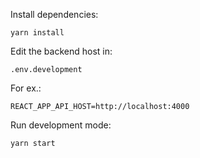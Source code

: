 Install dependencies:
```
yarn install
```

Edit the backend host in:
```
.env.development
```
For ex.:
```
REACT_APP_API_HOST=http://localhost:4000
```

Run development mode:
```
yarn start
```
